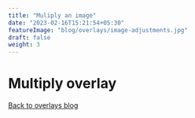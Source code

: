 ```yaml
---
title: "Muliply an image"
date: "2023-02-16T15:21:54+05:30"
featureImage: "blog/overlays/image-adjustments.jpg"
draft: false
weight: 3
---
```


# Multiply overlay


[Back to overlays blog](/blog/overlays)
